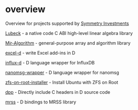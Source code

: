 # overview
Overview for projects supported by [Symmetry Investments](http://symmetryinvestments.com/about-us/)

[Lubeck](https://github.com/kaleidicassociates/lubeck) - a native code C ABI high-level linear algebra library

[Mir-Algorithm](https://github.com/libmir/mir-algorithm) - general-purpose array and algorithm library

[excel-d](https://github.com/kaleidicassociates/excel-d) - write Excel add-ins in D

[influx-d](https://github.com/kaleidicassociates/influx-d) - D language wrapper for InfluxDB

[nanomsg-wrapper](https://github.com/kaleidicassociates/nanomsg-wrapper) - D language wrapper for nanomsg

[zfs-on-root-installer](https://github.com/hamishcoleman/zfs-on-root-installer) - Install Ubuntu with ZFS on Root

[dpp](https://github.com/atilaneves/dpp) - Directly include C headers in D source code

[mrss](https://github.com/symmetryinvestments/mrss) - D bindings to MRSS library
